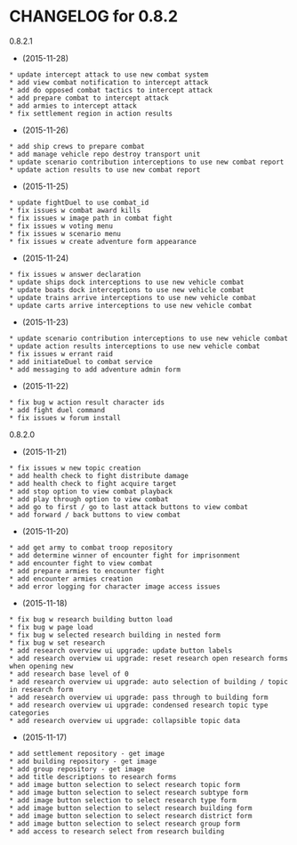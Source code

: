    CHANGELOG for 0.8.2
   ===================

   0.8.2.1

   * (2015-11-28)

    * update intercept attack to use new combat system
    * add view combat notification to intercept attack
    * add do opposed combat tactics to intercept attack
    * add prepare combat to intercept attack
    * add armies to intercept attack
    * fix settlement region in action results

   * (2015-11-26)

    * add ship crews to prepare combat 
    * add manage vehicle repo destroy transport unit
    * update scenario contribution interceptions to use new combat report
    * update action results to use new combat report

   * (2015-11-25)

    * update fightDuel to use combat_id
    * fix issues w combat award kills
    * fix issues w image path in combat fight
    * fix issues w voting menu
    * fix issues w scenario menu
    * fix issues w create adventure form appearance

   * (2015-11-24)

    * fix issues w answer declaration
    * update ships dock interceptions to use new vehicle combat
    * update boats dock interceptions to use new vehicle combat
    * update trains arrive interceptions to use new vehicle combat
    * update carts arrive interceptions to use new vehicle combat

   * (2015-11-23)

    * update scenario contribution interceptions to use new vehicle combat
    * update action results interceptions to use new vehicle combat
    * fix issues w errant raid
    * add initiateDuel to combat service
    * add messaging to add adventure admin form

   * (2015-11-22)

    * fix bug w action result character ids
    * add fight duel command
    * fix issues w forum install

   0.8.2.0

   * (2015-11-21)

    * fix issues w new topic creation
    * add health check to fight distribute damage
    * add health check to fight acquire target
    * add stop option to view combat playback
    * add play through option to view combat
    * add go to first / go to last attack buttons to view combat
    * add forward / back buttons to view combat

   * (2015-11-20)

    * add get army to combat troop repository
    * add determine winner of encounter fight for imprisonment
    * add encounter fight to view combat
    * add prepare armies to encounter fight
    * add encounter armies creation
    * add error logging for character image access issues

   * (2015-11-18)

    * fix bug w research building button load
    * fix bug w page load
    * fix bug w selected research building in nested form
    * fix bug w set research
    * add research overview ui upgrade: update button labels
    * add research overview ui upgrade: reset research open research forms when opening new
    * add research base level of 0
    * add research overview ui upgrade: auto selection of building / topic in research form
    * add research overview ui upgrade: pass through to building form
    * add research overview ui upgrade: condensed research topic type categories
    * add research overview ui upgrade: collapsible topic data

   * (2015-11-17)

    * add settlement repository - get image
    * add building repository - get image
    * add group repository - get image
    * add title descriptions to research forms
    * add image button selection to select research topic form
    * add image button selection to select research subtype form
    * add image button selection to select research type form
    * add image button selection to select research building form
    * add image button selection to select research district form
    * add image button selection to select research group form
    * add access to research select from research building